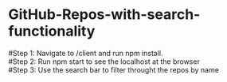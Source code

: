 # GitHub-Repos-with-search-functionality

#Step 1: Navigate to /client and run npm install. </br>
#Step 2: Run npm start to see the localhost at the browser </br>
#Step 3: Use the search bar to filter throught the repos by name </br>

